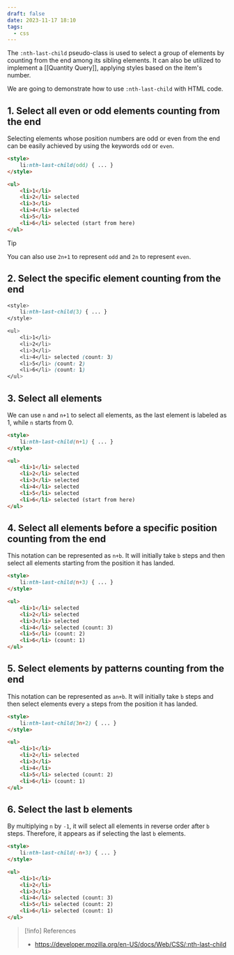 ```yaml
---
draft: false
date: 2023-11-17 18:10
tags:
  - css
---
```


The `:nth-last-child` pseudo-class is used to select a group of elements by counting from the end among its sibling elements. It can also be utilized to implement a [[Quantity Query]], applying styles based on the item's number.

We are going to demonstrate how to use `:nth-last-child` with HTML code.

## 1. Select all even or odd elements counting from the end
Selecting elements whose position numbers are odd or even from the end can be easily achieved by using the keywords `odd` or `even`.
```html
<style>
	li:nth-last-child(odd) { ... }
</style>

<ul>
	<li>1</li>
	<li>2</li> selected
	<li>3</li>
	<li>4</li> selected
	<li>5</li>
	<li>6</li> selected (start from here)
</ul>
```

> [!tip]
> You can also use `2n+1` to represent `odd` and `2n` to represent `even`.

## 2. Select the specific element counting from the end
```css
<style>
	li:nth-last-child(3) { ... }
</style>

<ul>
	<li>1</li>
	<li>2</li>
	<li>3</li>
	<li>4</li> selected (count: 3)
	<li>5</li> (count: 2)
	<li>6</li> (count: 1)
</ul>
```

## 3. Select all elements
We can use `n` and `n+1` to select all elements, as the last element is labeled as 1, while `n` starts from 0.
```html
<style>
	li:nth-last-child(n+1) { ... }
</style>

<ul>
	<li>1</li> selected
	<li>2</li> selected
	<li>3</li> selected
	<li>4</li> selected
	<li>5</li> selected
	<li>6</li> selected (start from here)
</ul>
```

## 4. Select all elements before a specific position counting from the end
This notation can be represented as `n+b`. It will initially take `b` steps and then select all elements starting from the position it has landed.
```html
<style>
	li:nth-last-child(n+3) { ... }
</style>

<ul>
	<li>1</li> selected
	<li>2</li> selected
	<li>3</li> selected
	<li>4</li> selected (count: 3)
	<li>5</li> (count: 2)
	<li>6</li> (count: 1)
</ul>
```

## 5. Select elements by patterns counting from the end
This notation can be represented as `an+b`. It will initially take `b` steps and then select elements every `a` steps from the position it has landed.
```html
<style>
	li:nth-last-child(3n+2) { ... }
</style>

<ul>
	<li>1</li> 
	<li>2</li> selected
	<li>3</li> 
	<li>4</li> 
	<li>5</li> selected (count: 2)
	<li>6</li> (count: 1)
</ul>
```

## 6. Select the last b elements
By multiplying `n` by `-1`, it will select all elements in reverse order after `b` steps. Therefore, it appears as if selecting the last `b` elements.
```html
<style>
	li:nth-last-child(-n+3) { ... }
</style>

<ul>
	<li>1</li> 
	<li>2</li>
	<li>3</li> 
	<li>4</li> selected (count: 3)
	<li>5</li> selected (count: 2)
	<li>6</li> selected (count: 1)
</ul>
```



> [!info] References
> - https://developer.mozilla.org/en-US/docs/Web/CSS/:nth-last-child
